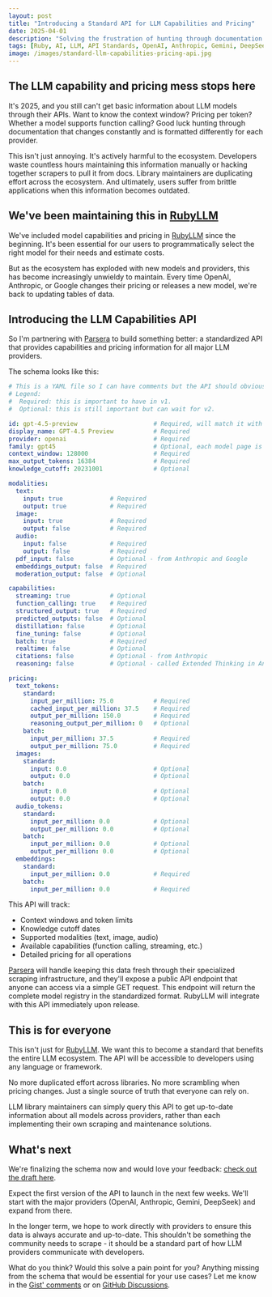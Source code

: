 ```yaml
---
layout: post
title: "Introducing a Standard API for LLM Capabilities and Pricing"
date: 2025-04-01
description: "Solving the frustration of hunting through documentation to find basic model information."
tags: [Ruby, AI, LLM, API Standards, OpenAI, Anthropic, Gemini, DeepSeek, Open Source]
image: /images/standard-llm-capabilities-pricing-api.jpg
---
```


## The LLM capability and pricing mess stops here

It's 2025, and you still can't get basic information about LLM models through their APIs. Want to know the context window? Pricing per token? Whether a model supports function calling? Good luck hunting through documentation that changes constantly and is formatted differently for each provider.

This isn't just annoying. It's actively harmful to the ecosystem. Developers waste countless hours maintaining this information manually or hacking together scrapers to pull it from docs. Library maintainers are duplicating effort across the ecosystem. And ultimately, users suffer from brittle applications when this information becomes outdated.

## We've been maintaining this in [RubyLLM][rubyllm]

We've included model capabilities and pricing in [RubyLLM][rubyllm] since the beginning. It's been essential for our users to programmatically select the right model for their needs and estimate costs.

But as the ecosystem has exploded with new models and providers, this has become increasingly unwieldy to maintain. Every time OpenAI, Anthropic, or Google changes their pricing or releases a new model, we're back to updating tables of data.

## Introducing the LLM Capabilities API

So I'm partnering with [Parsera][parsera] to build something better: a standardized API that provides capabilities and pricing information for all major LLM providers.

The schema looks like this:

```yaml
# This is a YAML file so I can have comments but the API should obviously return an array of models in JSON.
# Legend:
#  Required: this is important to have in v1.
#  Optional: this is still important but can wait for v2.

id: gpt-4.5-preview                     # Required, will match it with the OpenAI API
display_name: GPT-4.5 Preview           # Required
provider: openai                        # Required
family: gpt45                           # Optional, each model page is a family for OpenAI models
context_window: 128000                  # Required
max_output_tokens: 16384                # Required
knowledge_cutoff: 20231001              # Optional

modalities:
  text:
    input: true             # Required
    output: true            # Required
  image:
    input: true             # Required
    output: false           # Required
  audio:
    input: false            # Required
    output: false           # Required
  pdf_input: false          # Optional - from Anthropic and Google
  embeddings_output: false  # Required
  moderation_output: false  # Optional

capabilities:
  streaming: true           # Optional
  function_calling: true    # Required
  structured_output: true   # Required
  predicted_outputs: false  # Optional
  distillation: false       # Optional
  fine_tuning: false        # Optional
  batch: true               # Required
  realtime: false           # Optional
  citations: false          # Optional - from Anthropic
  reasoning: false          # Optional - called Extended Thinking in Anthropic's lingo

pricing:
  text_tokens:
    standard:
      input_per_million: 75.0           # Required
      cached_input_per_million: 37.5    # Required
      output_per_million: 150.0         # Required
      reasoning_output_per_million: 0   # Optional
    batch:
      input_per_million: 37.5           # Required
      output_per_million: 75.0          # Required
  images:
    standard:
      input: 0.0                        # Optional
      output: 0.0                       # Optional
    batch:
      input: 0.0                        # Optional
      output: 0.0                       # Optional
  audio_tokens:
    standard:
      input_per_million: 0.0            # Optional
      output_per_million: 0.0           # Optional
    batch:
      input_per_million: 0.0            # Optional
      output_per_million: 0.0           # Optional
  embeddings:
    standard:
      input_per_million: 0.0            # Required
    batch:
      input_per_million: 0.0            # Required
```

This API will track:
- Context windows and token limits
- Knowledge cutoff dates
- Supported modalities (text, image, audio)
- Available capabilities (function calling, streaming, etc.)
- Detailed pricing for all operations

[Parsera][parsera] will handle keeping this data fresh through their specialized scraping infrastructure, and they'll expose a public API endpoint that anyone can access via a simple GET request. This endpoint will return the complete model registry in the standardized format. RubyLLM will integrate with this API immediately upon release.

## This is for everyone

This isn't just for [RubyLLM][rubyllm]. We want this to become a standard that benefits the entire LLM ecosystem. The API will be accessible to developers using any language or framework.

No more duplicated effort across libraries. No more scrambling when pricing changes. Just a single source of truth that everyone can rely on.

LLM library maintainers can simply query this API to get up-to-date information about all models across providers, rather than each implementing their own scraping and maintenance solutions.

## What's next

We're finalizing the schema now and would love your feedback: [check out the draft here][gist].

Expect the first version of the API to launch in the next few weeks. We'll start with the major providers (OpenAI, Anthropic, Gemini, DeepSeek) and expand from there.

In the longer term, we hope to work directly with providers to ensure this data is always accurate and up-to-date. This shouldn't be something the community needs to scrape - it should be a standard part of how LLM providers communicate with developers.

What do you think? Would this solve a pain point for you? Anything missing from the schema that would be essential for your use cases? Let me know in the [Gist' comments][gist] or on [GitHub Discussions](https://github.com/crmne/ruby_llm/discussions).

[gist]: https://gist.github.com/crmne/301be1d38ff193e7274a69833947139a
[rubyllm]: https://rubyllm.com
[parsera]: https://parsera.org